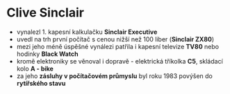 # Clive Sinclair

- vynalezl 1. kapesní kalkulačku **Sinclair Executive**
- uvedl na trh první počítač s cenou nižší než 100 liber (**Sinclair ZX80**)
- mezi jeho méně úspěšné vynálezi patřila i kapesní televize **TV80** nebo hodinky **Black Watch**
- kromě elektroniky se věnoval i dopravě \- elektrická tříkolka **C5**, skládací kolo **A \- bike**
- za jeho **zásluhy v počítačovém průmyslu** byl roku 1983 povýšen do **rytířského stavu**
